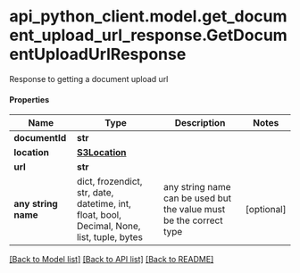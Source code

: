 # api_python_client.model.get_document_upload_url_response.GetDocumentUploadUrlResponse

Response to getting a document upload url

#### Properties
Name | Type | Description | Notes
------------ | ------------- | ------------- | -------------
**documentId** | **str** |  | 
**location** | [**S3Location**](S3Location.md) |  | 
**url** | **str** |  | 
**any string name** | dict, frozendict, str, date, datetime, int, float, bool, Decimal, None, list, tuple, bytes | any string name can be used but the value must be the correct type | [optional]

[[Back to Model list]](../../README.md#documentation-for-models) [[Back to API list]](../../README.md#documentation-for-api-endpoints) [[Back to README]](../../README.md)

